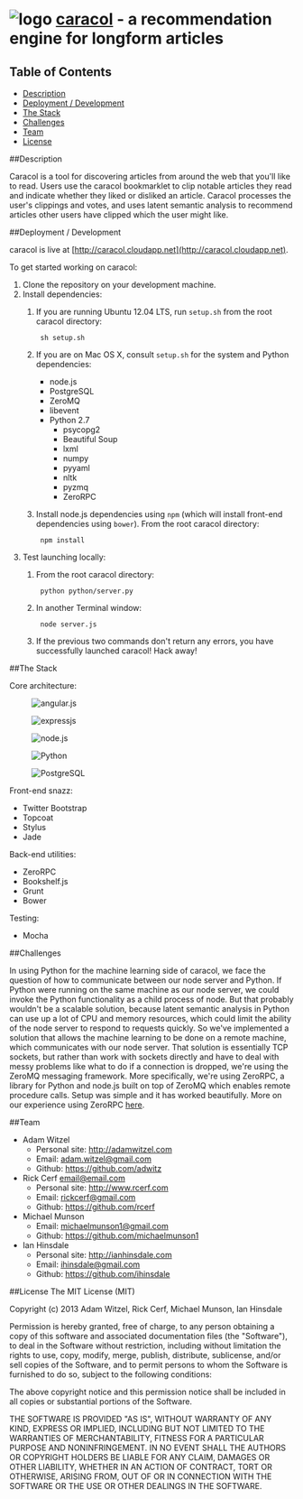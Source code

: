 ![logo](https://raw.github.com/michaelmunson1/caracol/master/public/images/caracol3.png)&nbsp;[caracol](http://caracol.cloudapp.net/) - a recommendation engine for longform articles
=================================================================================

## Table of Contents

* [Description](#description)
* [Deployment / Development](#deployment-development)
* [The Stack](#the-stack)
* [Challenges](#challenges)
* [Team](#team)
* [License](#license)

##<a name="description"></a>Description

Caracol is a tool for discovering articles from around the web that you'll like to read. Users use the caracol bookmarklet to clip notable articles they read and indicate whether they liked or disliked an article. Caracol processes the user's clippings and votes, and uses latent semantic analysis to recommend articles other users have clipped which the user might like.

##<a name="deployment-development"></a>Deployment / Development

caracol is live at [http://caracol.cloudapp.net](http://caracol.cloudapp.net).

To get started working on caracol:

1. Clone the repository on your development machine.
2. Install dependencies:
    1. If you are running Ubuntu 12.04 LTS, run `setup.sh` from the root caracol directory:

            sh setup.sh

    2. If you are on Mac OS X, consult `setup.sh` for the system and Python dependencies:
        - node.js
        - PostgreSQL
        - ZeroMQ
        - libevent
        - Python 2.7
            - psycopg2
            - Beautiful Soup
            - lxml
            - numpy
            - pyyaml
            - nltk
            - pyzmq
            - ZeroRPC
    3. Install node.js dependencies using `npm` (which will install front-end dependencies using `bower`). From the root caracol directory:

            npm install

3. Test launching locally:
    1. From the root caracol directory:

            python python/server.py

    2. In another Terminal window:

            node server.js

    3. If the previous two commands don't return any errors, you have successfully launched caracol! Hack away!

##<a name="the-stack"></a>The Stack

Core architecture:

&nbsp;&nbsp;&nbsp;&nbsp;&nbsp;&nbsp;&nbsp;&nbsp;&nbsp;&nbsp;![angular.js](https://raw.github.com/michaelmunson1/caracol/master/badges/AngularJS-small.png)

&nbsp;&nbsp;&nbsp;&nbsp;&nbsp;&nbsp;&nbsp;&nbsp;&nbsp;&nbsp;![expressjs](https://raw.github.com/michaelmunson1/caracol/master/badges/express.png)

&nbsp;&nbsp;&nbsp;&nbsp;&nbsp;&nbsp;&nbsp;&nbsp;&nbsp;&nbsp;![node.js](https://raw.github.com/michaelmunson1/caracol/master/badges/nodejs-light.png)

&nbsp;&nbsp;&nbsp;&nbsp;&nbsp;&nbsp;&nbsp;&nbsp;&nbsp;&nbsp;![Python](https://raw.github.com/michaelmunson1/caracol/master/badges/python-logo.jpg)

&nbsp;&nbsp;&nbsp;&nbsp;&nbsp;&nbsp;&nbsp;&nbsp;&nbsp;&nbsp;![PostgreSQL](https://raw.github.com/michaelmunson1/caracol/master/badges/postgresql_logo-100px.png)

Front-end snazz:
* Twitter Bootstrap
* Topcoat
* Stylus
* Jade

Back-end utilities:
* ZeroRPC
* Bookshelf.js
* Grunt
* Bower

Testing:
* Mocha

##<a name="challenges"></a>Challenges

In using Python for the machine learning side of caracol, we face the question of how to communicate between our node server and Python. If Python were running on the same machine as our node server, we could invoke the Python functionality as a child process of node. But that probably wouldn't be a scalable solution, because latent semantic analysis in Python can use up a lot of CPU and memory resources, which could limit the ability of the node server to respond to requests quickly. So we've implemented a solution that allows the machine learning to be done on a remote machine, which communicates with our node server. That solution is essentially TCP sockets, but rather than work with sockets directly and have to deal with messy problems like what to do if a connection is dropped, we're using the ZeroMQ messaging framework. More specifically, we're using ZeroRPC, a library for Python and node.js built on top of ZeroMQ which enables remote procedure calls. Setup was simple and it has worked beautifully. More on our experience using ZeroRPC [here](http://ianhinsdale.com/code/2013/12/08/communicating-between-nodejs-and-python/). 

##<a name="team"></a>Team

* Adam Witzel
    * Personal site: <http://adamwitzel.com>
    * Email: <adam.witzel@gmail.com>
    * Github: <https://github.com/adwitz>
* Rick Cerf <email@email.com>
    * Personal site: <http://www.rcerf.com>
    * Email: <rickcerf@gmail.com>
    * Github: <https://github.com/rcerf>
* Michael Munson
    * Email: <michaelmunson1@gmail.com>
    * Github: <https://github.com/michaelmunson1>
* Ian Hinsdale
    * Personal site: <http://ianhinsdale.com>
    * Email: <ihinsdale@gmail.com>
    * Github: <https://github.com/ihinsdale>

##<a name="license"></a>License
The MIT License (MIT)

Copyright (c) 2013 Adam Witzel, Rick Cerf, Michael Munson, Ian Hinsdale

Permission is hereby granted, free of charge, to any person obtaining a copy
of this software and associated documentation files (the "Software"), to deal
in the Software without restriction, including without limitation the rights
to use, copy, modify, merge, publish, distribute, sublicense, and/or sell
copies of the Software, and to permit persons to whom the Software is
furnished to do so, subject to the following conditions:

The above copyright notice and this permission notice shall be included in
all copies or substantial portions of the Software.

THE SOFTWARE IS PROVIDED "AS IS", WITHOUT WARRANTY OF ANY KIND, EXPRESS OR
IMPLIED, INCLUDING BUT NOT LIMITED TO THE WARRANTIES OF MERCHANTABILITY,
FITNESS FOR A PARTICULAR PURPOSE AND NONINFRINGEMENT. IN NO EVENT SHALL THE
AUTHORS OR COPYRIGHT HOLDERS BE LIABLE FOR ANY CLAIM, DAMAGES OR OTHER
LIABILITY, WHETHER IN AN ACTION OF CONTRACT, TORT OR OTHERWISE, ARISING FROM,
OUT OF OR IN CONNECTION WITH THE SOFTWARE OR THE USE OR OTHER DEALINGS IN
THE SOFTWARE.

